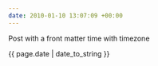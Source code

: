 ```yaml
---
date: 2010-01-10 13:07:09 +00:00
---
```


Post with a front matter time with timezone

{{ page.date | date_to_string }}
